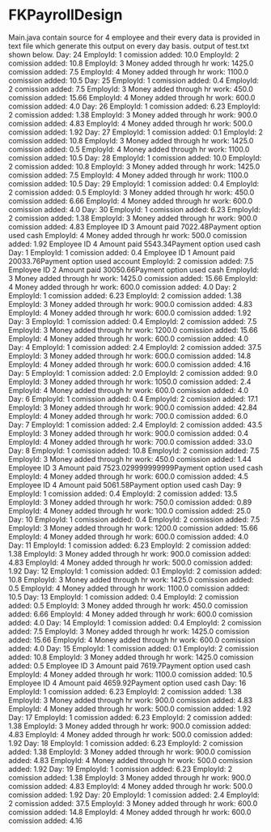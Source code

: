 # FKPayrollDesign
Main.java contain source for 4 employee and their every data is provided in text file which generate this output on every day basis. output of test.txt shown below. 
Day: 24
EmployId: 1
comission added: 10.0
EmployId: 2
comission added: 10.8
EmployId: 3
Money added through hr work: 1425.0
comission added: 7.5
EmployId: 4
Money added through hr work: 1100.0
comission added: 10.5
Day: 25
EmployId: 1
comission added: 0.4
EmployId: 2
comission added: 7.5
EmployId: 3
Money added through hr work: 450.0
comission added: 15.66
EmployId: 4
Money added through hr work: 600.0
comission added: 4.0
Day: 26
EmployId: 1
comission added: 6.23
EmployId: 2
comission added: 1.38
EmployId: 3
Money added through hr work: 900.0
comission added: 4.83
EmployId: 4
Money added through hr work: 500.0
comission added: 1.92
Day: 27
EmployId: 1
comission added: 0.1
EmployId: 2
comission added: 10.8
EmployId: 3
Money added through hr work: 1425.0
comission added: 0.5
EmployId: 4
Money added through hr work: 1100.0
comission added: 10.5
Day: 28
EmployId: 1
comission added: 10.0
EmployId: 2
comission added: 10.8
EmployId: 3
Money added through hr work: 1425.0
comission added: 7.5
EmployId: 4
Money added through hr work: 1100.0
comission added: 10.5
Day: 29
EmployId: 1
comission added: 0.4
EmployId: 2
comission added: 0.5
EmployId: 3
Money added through hr work: 450.0
comission added: 6.66
EmployId: 4
Money added through hr work: 600.0
comission added: 4.0
Day: 30
EmployId: 1
comission added: 6.23
EmployId: 2
comission added: 1.38
EmployId: 3
Money added through hr work: 900.0
comission added: 4.83
Employee ID 3 Amount paid 7022.48Payment option used cash
EmployId: 4
Money added through hr work: 500.0
comission added: 1.92
Employee ID 4 Amount paid 5543.34Payment option used cash
Day: 1
EmployId: 1
comission added: 0.4
Employee ID 1 Amount paid 20033.76Payment option used account
EmployId: 2
comission added: 7.5
Employee ID 2 Amount paid 30050.66Payment option used cash
EmployId: 3
Money added through hr work: 1425.0
comission added: 15.66
EmployId: 4
Money added through hr work: 600.0
comission added: 4.0
Day: 2
EmployId: 1
comission added: 6.23
EmployId: 2
comission added: 1.38
EmployId: 3
Money added through hr work: 900.0
comission added: 4.83
EmployId: 4
Money added through hr work: 600.0
comission added: 1.92
Day: 3
EmployId: 1
comission added: 0.4
EmployId: 2
comission added: 7.5
EmployId: 3
Money added through hr work: 1200.0
comission added: 15.66
EmployId: 4
Money added through hr work: 600.0
comission added: 4.0
Day: 4
EmployId: 1
comission added: 2.4
EmployId: 2
comission added: 37.5
EmployId: 3
Money added through hr work: 600.0
comission added: 14.8
EmployId: 4
Money added through hr work: 600.0
comission added: 4.16
Day: 5
EmployId: 1
comission added: 2.0
EmployId: 2
comission added: 9.0
EmployId: 3
Money added through hr work: 1050.0
comission added: 2.4
EmployId: 4
Money added through hr work: 600.0
comission added: 4.0
Day: 6
EmployId: 1
comission added: 0.4
EmployId: 2
comission added: 17.1
EmployId: 3
Money added through hr work: 900.0
comission added: 42.84
EmployId: 4
Money added through hr work: 700.0
comission added: 6.0
Day: 7
EmployId: 1
comission added: 2.4
EmployId: 2
comission added: 43.5
EmployId: 3
Money added through hr work: 900.0
comission added: 0.4
EmployId: 4
Money added through hr work: 700.0
comission added: 33.0
Day: 8
EmployId: 1
comission added: 10.8
EmployId: 2
comission added: 7.5
EmployId: 3
Money added through hr work: 450.0
comission added: 1.44
Employee ID 3 Amount paid 7523.029999999999Payment option used cash
EmployId: 4
Money added through hr work: 600.0
comission added: 4.5
Employee ID 4 Amount paid 5061.58Payment option used cash
Day: 9
EmployId: 1
comission added: 0.4
EmployId: 2
comission added: 13.5
EmployId: 3
Money added through hr work: 750.0
comission added: 0.89
EmployId: 4
Money added through hr work: 100.0
comission added: 25.0
Day: 10
EmployId: 1
comission added: 0.4
EmployId: 2
comission added: 7.5
EmployId: 3
Money added through hr work: 1200.0
comission added: 15.66
EmployId: 4
Money added through hr work: 600.0
comission added: 4.0
Day: 11
EmployId: 1
comission added: 6.23
EmployId: 2
comission added: 1.38
EmployId: 3
Money added through hr work: 900.0
comission added: 4.83
EmployId: 4
Money added through hr work: 500.0
comission added: 1.92
Day: 12
EmployId: 1
comission added: 0.1
EmployId: 2
comission added: 10.8
EmployId: 3
Money added through hr work: 1425.0
comission added: 0.5
EmployId: 4
Money added through hr work: 1100.0
comission added: 10.5
Day: 13
EmployId: 1
comission added: 0.4
EmployId: 2
comission added: 0.5
EmployId: 3
Money added through hr work: 450.0
comission added: 6.66
EmployId: 4
Money added through hr work: 600.0
comission added: 4.0
Day: 14
EmployId: 1
comission added: 0.4
EmployId: 2
comission added: 7.5
EmployId: 3
Money added through hr work: 1425.0
comission added: 15.66
EmployId: 4
Money added through hr work: 600.0
comission added: 4.0
Day: 15
EmployId: 1
comission added: 0.1
EmployId: 2
comission added: 10.8
EmployId: 3
Money added through hr work: 1425.0
comission added: 0.5
Employee ID 3 Amount paid 7619.7Payment option used cash
EmployId: 4
Money added through hr work: 1100.0
comission added: 10.5
Employee ID 4 Amount paid 4659.92Payment option used cash
Day: 16
EmployId: 1
comission added: 6.23
EmployId: 2
comission added: 1.38
EmployId: 3
Money added through hr work: 900.0
comission added: 4.83
EmployId: 4
Money added through hr work: 500.0
comission added: 1.92
Day: 17
EmployId: 1
comission added: 6.23
EmployId: 2
comission added: 1.38
EmployId: 3
Money added through hr work: 900.0
comission added: 4.83
EmployId: 4
Money added through hr work: 500.0
comission added: 1.92
Day: 18
EmployId: 1
comission added: 6.23
EmployId: 2
comission added: 1.38
EmployId: 3
Money added through hr work: 900.0
comission added: 4.83
EmployId: 4
Money added through hr work: 500.0
comission added: 1.92
Day: 19
EmployId: 1
comission added: 6.23
EmployId: 2
comission added: 1.38
EmployId: 3
Money added through hr work: 900.0
comission added: 4.83
EmployId: 4
Money added through hr work: 500.0
comission added: 1.92
Day: 20
EmployId: 1
comission added: 2.4
EmployId: 2
comission added: 37.5
EmployId: 3
Money added through hr work: 600.0
comission added: 14.8
EmployId: 4
Money added through hr work: 600.0
comission added: 4.16
